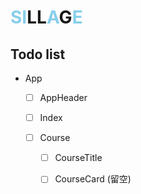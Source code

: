 # <span style="color:skyblue">SI</span>LL<span style="color:skyblue">A</span>G<span style="color:skyblue">E</span>

## Todo list

+ App

  - [ ] AppHeader

  - [ ] Index

  - [ ] Course
    - [ ] CourseTitle
    - [ ] CourseCard (留空)

